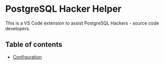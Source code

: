# PostgreSQL Hacker Helper

This is a VS Code extension to assist PostgreSQL Hackers - source code developers.

## Table of contents

- [Configuration](./configuration.md)
